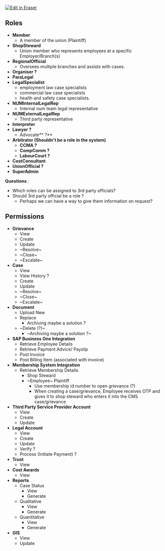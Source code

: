<p><a target="_blank" href="https://app.eraser.io/workspace/2bcJxmrcPSVHICfse0mP" id="edit-in-eraser-github-link"><img alt="Edit in Eraser" src="https://firebasestorage.googleapis.com/v0/b/second-petal-295822.appspot.com/o/images%2Fgithub%2FOpen%20in%20Eraser.svg?alt=media&amp;token=968381c8-a7e7-472a-8ed6-4a6626da5501"></a></p>

## Roles

- **Member**
  - A member of the union (Plaintiff)
- **ShopSteward**
  - Union member who represents employees at a specific Employer/Branch(s)
- **RegionalOfficial**
  - Oversees multiple branches and assists with cases.
- **Organiser ?**
- **ParaLegal**
- **LegalSpecialist**
  - employment law case specialists
  - commercial law case specialists
  - health and safety case specialists.
- **NUMInternalLegalRep**
  - Internal num team legal representative
- **NUMExternalLegalRep**
  - Third party representative
- **Interpreter**
- **Lawyer ?**
  - Advocate** ?**
- **Arbitrator (**Shouldn't be a role in the system**)**
  - **CCMA ?**
  - **CompComm ?**
  - **LabourCourt ?**
- **CostConsultant**
- **UnionOfficial ?**
- **SuperAdmin**

**Questions** :

- Which roles can be assigned to 3rd party officials?
- Should 3rd party official be a role ?
  - Perhaps we can have a way to give them information on request?

## Permissions

- **Grievance**
  - View
  - Create
  - Update
  - ~Resolve~
  - ~Close~
  - ~Escalate~
- **Case**
  - View
  - View History ?
  - Create
  - Update
  - ~Resolve~
  - ~Close~
  - ~Escalate~
- **Document**
  - Upload New
  - Replace
    - Archiving maybe a solution ?
  - ~Delete (?)~
    - ~Archiving maybe a solution ?~
- **SAP Business One Integration**
  - Retrieve Employee Details
  - Retrieve Payment Advice/ Payslip
  - Post Invoice
  - Post Billing Item (associated with invoice)
- **Membership System Integration**
  - Retrieve Membership Details
    - Shop Steward
    - ~Employee~ Plaintiff
      - Use membership id number to open grievance (?)
      - When creating a case/grievance, Employee receives OTP and gives it to shop steward who enters it into the CMS case/grievance
- **Third Party Service Provider Account**
  - View
  - Create
  - Update
- **Legal Account**
  - View
  - Create
  - Update
  - Verify ?
  - Process (Initiate Payment) ?
- **Trust**
  - View
- **Cost Awards**
  - View
- **Reports**
  - Case Status
    - View
    - Generate
  - Qualitative
    - View
    - Generate
  - Quantitative
    - View
    - Generate
- **GIS**
  - View
  - Update

<!--- Eraser file: https://app.eraser.io/workspace/2bcJxmrcPSVHICfse0mP --->
